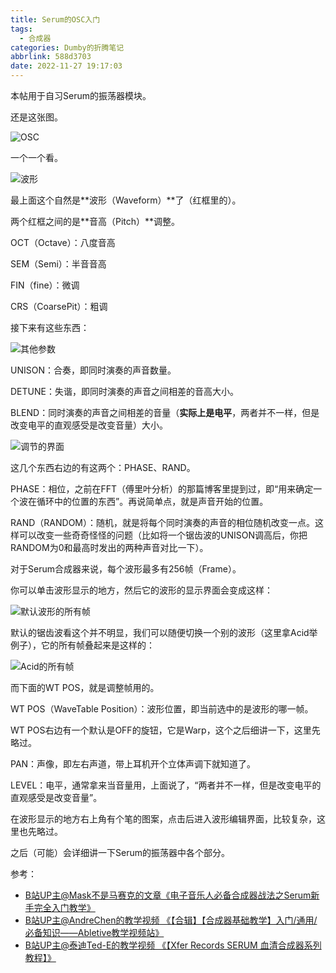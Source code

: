 ```yaml
---
title: Serum的OSC入门
tags:
  - 合成器
categories: Dumby的折腾笔记
abbrlink: 588d3703
date: 2022-11-27 19:17:03
---
```


本帖用于自习Serum的振荡器模块。

<!--more-->

还是这张图。

<img src="{{ 'serum的osc.png' }}" alt="OSC" title="OSC">

一个一个看。

<img src="{{ '波形.png' }}" alt="波形" title="波形">

最上面这个自然是**波形（Waveform）**了（红框里的）。

两个红框之间的是**音高（Pitch）**调整。

OCT（Octave）：八度音高

SEM（Semi）：半音音高

FIN（fine）：微调

CRS（CoarsePit）：粗调

接下来有这些东西：

<img src="{{ '下方.png' }}" alt="其他参数" title="其他参数">

UNISON：合奏，即同时演奏的声音数量。

DETUNE：失谐，即同时演奏的声音之间相差的音高大小。

BLEND：同时演奏的声音之间相差的音量（**实际上是电平**，两者并不一样，但是改变电平的直观感受是改变音量）大小。

<img src="{{ 'unison.png' }}" alt="调节的界面" title="调节的界面">

这几个东西右边的有这两个：PHASE、RAND。

PHASE：相位，之前在FFT（傅里叶分析）的那篇博客里提到过，即“用来确定一个波在循环中的位置的东西”。再说简单点，就是声音开始的位置。

RAND（RANDOM）：随机，就是将每个同时演奏的声音的相位随机改变一点。这样可以改变一些奇奇怪怪的问题（比如将一个锯齿波的UNISON调高后，你把RANDOM为0和最高时发出的两种声音对比一下）。

对于Serum合成器来说，每个波形最多有256帧（Frame）。

你可以单击波形显示的地方，然后它的波形的显示界面会变成这样：

<img src="{{ '子波形.png' }}" alt="默认波形的所有帧" title="默认波形的所有帧">

默认的锯齿波看这个并不明显，我们可以随便切换一个别的波形（这里拿Acid举例子），它的所有帧叠起来是这样的：

<img src="{{ 'acid子波形.png' }}" alt="Acid的所有帧" title="Acid的所有帧">

而下面的WT POS，就是调整帧用的。

WT POS（WaveTable Position）：波形位置，即当前选中的是波形的哪一帧。

WT POS右边有一个默认是OFF的旋钮，它是Warp，这个之后细讲一下，这里先略过。

PAN：声像，即左右声道，带上耳机开个立体声调下就知道了。

LEVEL：电平，通常拿来当音量用，上面说了，“两者并不一样，但是改变电平的直观感受是改变音量”。

在波形显示的地方右上角有个笔的图案，点击后进入波形编辑界面，比较复杂，这里也先略过。

之后（可能）会详细讲一下Serum的振荡器中各个部分。

参考：
- [B站UP主@Mask不是马赛克的文章《电子音乐人必备合成器战法之Serum新手完全入门教学》](https://www.bilibili.com/read/cv758489)
- [B站UP主@AndreChen的教学视频 《【合辑】【合成器基础教学】入门/通用/必备知识——Abletive教学视频站》](https://www.bilibili.com/video/BV1Ys411i7hF)
- [B站UP主@泰迪Ted-E的教学视频 《【Xfer Records SERUM 血清合成器系列教程】》](https://www.bilibili.com/video/BV1op411f7Dr)